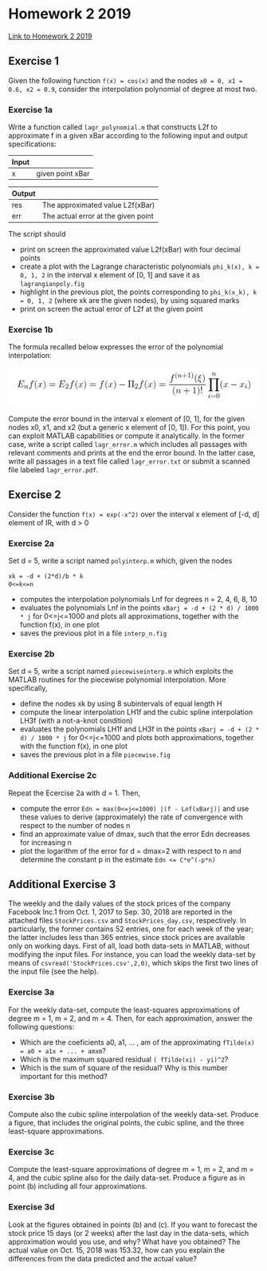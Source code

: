# Homework 2 2019

[Link to Homework 2 2019](https://github.com/dastal/Numerical_Methods_in_Informatics/tree/master/Additional/HW_2_2019)

## Exercise 1
Given the following function `f(x) = cos(x)` and the nodes `x0 = 0, x1 = 0.6, x2 = 0.9`, consider the interpolation polynomial of degree at most two.

### Exercise 1a
Write a function called `lagr_polynomial.m` that constructs L2f to approximate f in a given xBar according to the following input and output specifications:

| Input | |
| --- | --- |
| x | given point xBar |

| Output | |
| --- | --- |
| res | The approximated value L2f(xBar) |
| err | The actual error at the given point |

The script should
- print on screen the approximated value L2f(xBar) with four decimal points
- create a plot with the Lagrange characteristic polynomials `phi_k(x), k = 0, 1, 2` in the interval x element of [0, 1] and save it as `lagrangianpoly.fig`
- highlight in the previous plot, the points corresponding to `phi_k(x_k), k = 0, 1, 2` (where xk are the given nodes), by using squared marks
- print on screen the actual error of L2f at the given point

### Exercise 1b
The formula recalled below expresses the error of the polynomial interpolation:


![Error of the polynomial Interpolation](Images/Formula_Error_Poly_Int.JPG )

Compute the error bound in the interval x element of [0, 1], for the given nodes x0, x1, and x2 (but a generic x element of [0, 1]).
For this point, you can exploit MATLAB capabilities or compute it analytically. In the former
case, write a script called `lagr_error.m` which includes all passages with relevant comments
and prints at the end the error bound. In the latter case, write all passages in a text file
called `lagr_error.txt` or submit a scanned file labeled `lagr_error.pdf`.

## Exercise 2
Consider the function `f(x) = exp(-x^2)` over the interval x element of [-d, d] element of IR, with d > 0

### Exercise 2a
Set d = 5, write a script named `polyinterp.m` which, given the nodes

```
xk = -d + (2*d)/b * k
0<=k<=n
```

- computes the interpolation polynomials Lnf for degrees n = 2, 4, 6, 8, 10
- evaluates the polynomials Lnf in the points `xBarj = -d + (2 * d) / 1000 * j` for 0<=j<=1000 and plots all approximations, together with the function f(x), in one plot
- saves the previous plot in a file `interp_n.fig`

### Exercise 2b
Set d = 5, write a script named `piecewiseinterp.m` which exploits the MATLAB routines for the piecewise polynomial interpolation. More specifically,

- define the nodes xk by using 8 subintervals of equal length H
- compute the linear interpolation LH1f and the cubic spline interpolation LH3f (with a not-a-knot condition)
- evaluates the polynomials LH1f and LH3f in the points `xBarj = -d + (2 * d) / 1000 * j` for 0<=j<=1000 and plots both approximations, together with the function f(x), in one plot
- saves the previous plot in a file `piecewise.fig`

### Additional Exercise 2c
Repeat the Ecercise 2a with d = 1. Then,
- compute the error `Edn = max(0<=j<=1000) |(f - Lnf(xBarj)|` and use these values to derive (approximately) the rate of convergence with respect to the number of nodes n
- find an approximate value of dmax, such that the error Edn decreases for increasing n
- plot the logarithm of the error for d = dmax=2 with respect to n and determine the constant p in the estimate `Edn <= C*e^(-p*n)`

## Additional Exercise 3
The weekly and the daily values of the stock prices of the company Facebook Inc.1 from Oct. 1, 2017
to Sep. 30, 2018 are reported in the attached files `StockPrices.csv` and `StockPrices_day.csv`,
respectively. In particularly, the former contains 52 entries, one for each week of the year; the latter
includes less than 365 entries, since stock prices are available only on working days.
First of all, load both data-sets in MATLAB, without modifying the input files. For instance, you
can load the weekly data-set by means of `csvread('StockPrices.csv',2,0)`, which skips the first
two lines of the input file (see the help).

### Exercise 3a
For the weekly data-set, compute the least-squares approximations of degree m = 1, m = 2,
and m = 4. Then, for each approximation, answer the following questions:

- Which are the coeficients a0, a1, ... , am of the approximating `fTilde(x) = a0 + a1x + ... + amxm`?
- Which is the maximum squared residual `( fTilde(xi) - yi)^2`?
- Which is the sum of square of the residual? Why is this number important for this method?

### Exercise 3b
Compute also the cubic spline interpolation of the weekly data-set. Produce a figure, that
includes the original points, the cubic spline, and the three least-square approximations.

### Exercise 3c
Compute the least-square approximations of degree m = 1, m = 2, and m = 4, and the
cubic spline also for the daily data-set. Produce a figure as in point (b) including all four
approximations.

### Exercise 3d
Look at the figures obtained in points (b) and (c). If you want to forecast the stock price
15 days (or 2 weeks) after the last day in the data-sets, which approximation would you use,
and why? What have you obtained? The actual value on Oct. 15, 2018 was 153.32, how can
you explain the differences from the data predicted and the actual value?





